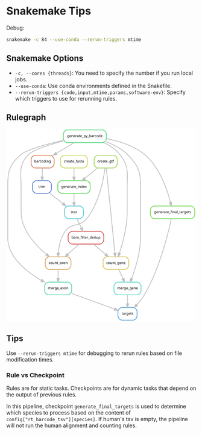 # Snakemake Tips

Debug:

```bash
snakemake -c 84 --use-conda --rerun-triggers mtime
```

## Snakemake Options

- `-c, --cores {threads}`: You need to specify the number if you run local jobs.
- `--use-conda`: Use conda environments defined in the Snakefile.
- `--rerun-triggers {code,input,mtime,params,software-env}`: Specify which triggers to use for rerunning rules.

## Rulegraph

![rulegraph](./rulegraph.svg)

## Tips

Use `--rerun-triggers mtime` for debugging to rerun rules based on file modification times.

### Rule vs Checkpoint

Rules are for static tasks. Checkpoints are for dynamic tasks that depend on the output of previous rules.

In this pipeline, checkpoint `generate_final_targets` is used to determine which species to process based on the content of `config["rt_barcode_tsv"][species]`. If human's tsv is empty, the pipeline will not run the human alignment and counting rules.

